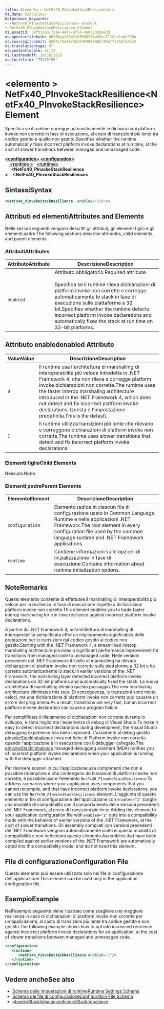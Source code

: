 ```yaml
---
title: Elemento < NetFx40_PInvokeStackResilience >
ms.date: 03/30/2017
helpviewer_keywords:
- <NetFx40_PInvokeStackResilience> element
- NetFx40_PInvokeStackResilience element
ms.assetid: 39fb1588-72a4-4479-af74-0605233b68bd
ms.openlocfilehash: 86f50aafe0b21d5080288e09ac7118ca1e4c939a
ms.sourcegitcommit: 559fcfbe4871636494870a8b716bf7325df34ac5
ms.translationtype: MT
ms.contentlocale: it-IT
ms.lasthandoff: 10/30/2019
ms.locfileid: "73116156"
---
```

# <a name="netfx40_pinvokestackresilience-element"></a><span data-ttu-id="0b2b7-102">\<elemento > NetFx40_PInvokeStackResilience</span><span class="sxs-lookup"><span data-stu-id="0b2b7-102">\<NetFx40_PInvokeStackResilience> Element</span></span>

<span data-ttu-id="0b2b7-103">Specifica se il runtime corregge automaticamente le dichiarazioni platform invoke non corrette in fase di esecuzione, al costo di transizioni più lente tra codice gestito e quello non gestito.</span><span class="sxs-lookup"><span data-stu-id="0b2b7-103">Specifies whether the runtime automatically fixes incorrect platform invoke declarations at run time, at the cost of slower transitions between managed and unmanaged code.</span></span>

<span data-ttu-id="0b2b7-104">[ **\<configuration>** ](../configuration-element.md)</span><span class="sxs-lookup"><span data-stu-id="0b2b7-104">[**\<configuration>**](../configuration-element.md)</span></span>\
<span data-ttu-id="0b2b7-105">&nbsp; &nbsp;[ **\<runtime >** ](runtime-element.md) </span><span class="sxs-lookup"><span data-stu-id="0b2b7-105">&nbsp;&nbsp;[**\<runtime>**](runtime-element.md)</span></span>\
<span data-ttu-id="0b2b7-106">&nbsp;&nbsp;&nbsp;&nbsp; **\<NetFx40_PInvokeStackResilience >**</span><span class="sxs-lookup"><span data-stu-id="0b2b7-106">&nbsp;&nbsp;&nbsp;&nbsp;**\<NetFx40_PInvokeStackResilience>**</span></span>  

## <a name="syntax"></a><span data-ttu-id="0b2b7-107">Sintassi</span><span class="sxs-lookup"><span data-stu-id="0b2b7-107">Syntax</span></span>

```xml
<NetFx40_PInvokeStackResilience  enabled="1|0"/>
```

## <a name="attributes-and-elements"></a><span data-ttu-id="0b2b7-108">Attributi ed elementi</span><span class="sxs-lookup"><span data-stu-id="0b2b7-108">Attributes and Elements</span></span>

<span data-ttu-id="0b2b7-109">Nelle sezioni seguenti vengono descritti gli attributi, gli elementi figlio e gli elementi padre.</span><span class="sxs-lookup"><span data-stu-id="0b2b7-109">The following sections describe attributes, child elements, and parent elements.</span></span>

### <a name="attributes"></a><span data-ttu-id="0b2b7-110">Attributi</span><span class="sxs-lookup"><span data-stu-id="0b2b7-110">Attributes</span></span>

|<span data-ttu-id="0b2b7-111">Attributo</span><span class="sxs-lookup"><span data-stu-id="0b2b7-111">Attribute</span></span>|<span data-ttu-id="0b2b7-112">Descrizione</span><span class="sxs-lookup"><span data-stu-id="0b2b7-112">Description</span></span>|
|---------------|-----------------|
|`enabled`|<span data-ttu-id="0b2b7-113">Attributo obbligatorio.</span><span class="sxs-lookup"><span data-stu-id="0b2b7-113">Required attribute.</span></span><br /><br /> <span data-ttu-id="0b2b7-114">Specifica se il runtime rileva dichiarazioni di platform invoke non corrette e corregge automaticamente lo stack in fase di esecuzione sulle piattaforme a 32 bit.</span><span class="sxs-lookup"><span data-stu-id="0b2b7-114">Specifies whether the runtime detects incorrect platform invoke declarations and automatically fixes the stack at run time on 32-bit platforms.</span></span>|

## <a name="enabled-attribute"></a><span data-ttu-id="0b2b7-115">Attributo enabled</span><span class="sxs-lookup"><span data-stu-id="0b2b7-115">enabled Attribute</span></span>

|<span data-ttu-id="0b2b7-116">Value</span><span class="sxs-lookup"><span data-stu-id="0b2b7-116">Value</span></span>|<span data-ttu-id="0b2b7-117">Descrizione</span><span class="sxs-lookup"><span data-stu-id="0b2b7-117">Description</span></span>|
|-----------|-----------------|
|`0`|<span data-ttu-id="0b2b7-118">Il runtime usa l'architettura di marshalling di interoperabilità più veloce introdotta in .NET Framework 4, che non rileva e corregge platform invoke dichiarazioni non corrette.</span><span class="sxs-lookup"><span data-stu-id="0b2b7-118">The runtime uses the faster interop marshaling architecture introduced in the .NET Framework 4, which does not detect and fix incorrect platform invoke declarations.</span></span> <span data-ttu-id="0b2b7-119">Questa è l'impostazione predefinita.</span><span class="sxs-lookup"><span data-stu-id="0b2b7-119">This is the default.</span></span>|
|`1`|<span data-ttu-id="0b2b7-120">Il runtime utilizza transizioni più lente che rilevano e correggono dichiarazioni di platform invoke non corrette.</span><span class="sxs-lookup"><span data-stu-id="0b2b7-120">The runtime uses slower transitions that detect and fix incorrect platform invoke declarations.</span></span>|

### <a name="child-elements"></a><span data-ttu-id="0b2b7-121">Elementi figlio</span><span class="sxs-lookup"><span data-stu-id="0b2b7-121">Child Elements</span></span>

<span data-ttu-id="0b2b7-122">Nessuna.</span><span class="sxs-lookup"><span data-stu-id="0b2b7-122">None.</span></span>

### <a name="parent-elements"></a><span data-ttu-id="0b2b7-123">Elementi padre</span><span class="sxs-lookup"><span data-stu-id="0b2b7-123">Parent Elements</span></span>

|<span data-ttu-id="0b2b7-124">Elemento</span><span class="sxs-lookup"><span data-stu-id="0b2b7-124">Element</span></span>|<span data-ttu-id="0b2b7-125">Descrizione</span><span class="sxs-lookup"><span data-stu-id="0b2b7-125">Description</span></span>|
|-------------|-----------------|
|`configuration`|<span data-ttu-id="0b2b7-126">Elemento radice in ciascun file di configurazione usato in Common Language Runtime e nelle applicazioni .NET Framework.</span><span class="sxs-lookup"><span data-stu-id="0b2b7-126">The root element in every configuration file used by the common language runtime and .NET Framework applications.</span></span>|
|`runtime`|<span data-ttu-id="0b2b7-127">Contiene informazioni sulle opzioni di inizializzazione in fase di esecuzione.</span><span class="sxs-lookup"><span data-stu-id="0b2b7-127">Contains information about runtime initialization options.</span></span>|

## <a name="remarks"></a><span data-ttu-id="0b2b7-128">Note</span><span class="sxs-lookup"><span data-stu-id="0b2b7-128">Remarks</span></span>

<span data-ttu-id="0b2b7-129">Questo elemento consente di effettuare il marshalling di interoperabilità più veloce per la resilienza in fase di esecuzione rispetto a dichiarazioni platform invoke non corrette.</span><span class="sxs-lookup"><span data-stu-id="0b2b7-129">This element enables you to trade faster interop marshaling for run-time resilience against incorrect platform invoke declarations.</span></span>

<span data-ttu-id="0b2b7-130">A partire da .NET Framework 4, un'architettura di marshalling di interoperabilità semplificata offre un miglioramento significativo delle prestazioni per le transizioni dal codice gestito al codice non gestito.</span><span class="sxs-lookup"><span data-stu-id="0b2b7-130">Starting with the .NET Framework 4, a streamlined interop marshaling architecture provides a significant performance improvement for transitions from managed code to unmanaged code.</span></span> <span data-ttu-id="0b2b7-131">Nelle versioni precedenti del .NET Framework il livello di marshalling ha rilevato dichiarazioni di platform invoke non corrette sulle piattaforme a 32 bit e ha corretto automaticamente lo stack.</span><span class="sxs-lookup"><span data-stu-id="0b2b7-131">In earlier versions of the .NET Framework, the marshaling layer detected incorrect platform invoke declarations on 32-bit platforms and automatically fixed the stack.</span></span> <span data-ttu-id="0b2b7-132">La nuova architettura di marshalling elimina questo passaggio.</span><span class="sxs-lookup"><span data-stu-id="0b2b7-132">The new marshaling architecture eliminates this step.</span></span> <span data-ttu-id="0b2b7-133">Di conseguenza, le transizioni sono molto veloci, ma una dichiarazione di platform invoke non corretta può causare un errore del programma.</span><span class="sxs-lookup"><span data-stu-id="0b2b7-133">As a result, transitions are very fast, but an incorrect platform invoke declaration can cause a program failure.</span></span>

<span data-ttu-id="0b2b7-134">Per semplificare il rilevamento di dichiarazioni non corrette durante lo sviluppo, è stata migliorata l'esperienza di debug di Visual Studio.</span><span class="sxs-lookup"><span data-stu-id="0b2b7-134">To make it easy to detect incorrect declarations during development, the Visual Studio debugging experience has been improved.</span></span> <span data-ttu-id="0b2b7-135">L'assistente al debug gestito [pInvokeStackImbalance](../../../debug-trace-profile/pinvokestackimbalance-mda.md) Invia notifiche di Platform Invoke non corrette quando l'applicazione è in esecuzione con il debugger collegato.</span><span class="sxs-lookup"><span data-stu-id="0b2b7-135">The [pInvokeStackImbalance](../../../debug-trace-profile/pinvokestackimbalance-mda.md) managed debugging assistant (MDA) notifies you of incorrect platform invoke declarations when your application is running with the debugger attached.</span></span>

<span data-ttu-id="0b2b7-136">Per risolvere scenari in cui l'applicazione usa componenti che non è possibile ricompilare e che contengono dichiarazioni di platform invoke non corrette, è possibile usare l'elemento `NetFx40_PInvokeStackResilience`.</span><span class="sxs-lookup"><span data-stu-id="0b2b7-136">To address scenarios where your application uses components that you cannot recompile, and that have incorrect platform invoke declarations, you can use the `NetFx40_PInvokeStackResilience` element.</span></span> <span data-ttu-id="0b2b7-137">L'aggiunta di questo elemento al file di configurazione dell'applicazione con `enabled="1"` sceglie una modalità di compatibilità con il comportamento delle versioni precedenti del .NET Framework, al costo di transizioni più lente.</span><span class="sxs-lookup"><span data-stu-id="0b2b7-137">Adding this element to your application configuration file with `enabled="1"` opts into a compatibility mode with the behavior of earlier versions of the .NET Framework, at the cost of slower transitions.</span></span> <span data-ttu-id="0b2b7-138">Gli assembly compilati con versioni precedenti del .NET Framework vengono automaticamente scelti in questa modalità di compatibilità e non richiedono questo elemento.</span><span class="sxs-lookup"><span data-stu-id="0b2b7-138">Assemblies that have been compiled against earlier versions of the .NET Framework are automatically opted into this compatibility mode, and do not need this element.</span></span>

## <a name="configuration-file"></a><span data-ttu-id="0b2b7-139">File di configurazione</span><span class="sxs-lookup"><span data-stu-id="0b2b7-139">Configuration File</span></span>

<span data-ttu-id="0b2b7-140">Questo elemento può essere utilizzato solo nel file di configurazione dell'applicazione.</span><span class="sxs-lookup"><span data-stu-id="0b2b7-140">This element can be used only in the application configuration file.</span></span>

## <a name="example"></a><span data-ttu-id="0b2b7-141">Esempio</span><span class="sxs-lookup"><span data-stu-id="0b2b7-141">Example</span></span>

<span data-ttu-id="0b2b7-142">Nell'esempio seguente viene illustrato come scegliere una maggiore resilienza in caso di dichiarazioni di platform invoke non corrette per un'applicazione, al costo di transizioni più lente tra codice gestito e non gestito.</span><span class="sxs-lookup"><span data-stu-id="0b2b7-142">The following example shows how to opt into increased resilience against incorrect platform invoke declarations for an application, at the cost of slower transitions between managed and unmanaged code.</span></span>

```xml
<configuration>
   <runtime>
      <NetFx40_PInvokeStackResilience enabled="1"/>
   </runtime>
</configuration>
```

## <a name="see-also"></a><span data-ttu-id="0b2b7-143">Vedere anche</span><span class="sxs-lookup"><span data-stu-id="0b2b7-143">See also</span></span>

- [<span data-ttu-id="0b2b7-144">Schema delle impostazioni di runtime</span><span class="sxs-lookup"><span data-stu-id="0b2b7-144">Runtime Settings Schema</span></span>](index.md)
- [<span data-ttu-id="0b2b7-145">Schema dei file di configurazione</span><span class="sxs-lookup"><span data-stu-id="0b2b7-145">Configuration File Schema</span></span>](../index.md)
- [<span data-ttu-id="0b2b7-146">pInvokeStackImbalance</span><span class="sxs-lookup"><span data-stu-id="0b2b7-146">pInvokeStackImbalance</span></span>](../../../debug-trace-profile/pinvokestackimbalance-mda.md)

